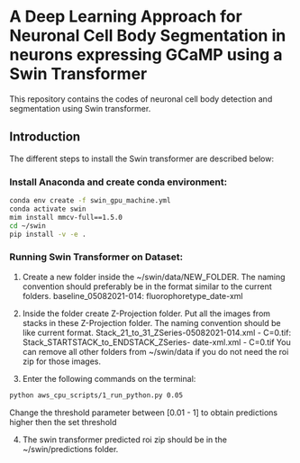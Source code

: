 # A Deep Learning Approach for Neuronal Cell Body Segmentation in neurons expressing GCaMP using a Swin Transformer

This repository contains the codes of neuronal cell body detection and segmentation using Swin transformer. 

## Introduction

The different steps to install the Swin transformer are described below:

### Install Anaconda and create conda environment:
```bash
conda env create -f swin_gpu_machine.yml
conda activate swin
mim install mmcv-full==1.5.0
cd ~/swin
pip install -v -e .
```
### Running Swin Transformer on Dataset:
1. Create a new folder inside the ~/swin/data/NEW_FOLDER. The naming convention should preferably be in the format similar to the current folders. 
baseline_05082021-014: fluorophoretype_date-xml

2. Inside the folder create Z-Projection folder. Put all the images from stacks in these Z-Projection folder. The naming convention should be like current format. 
Stack_21_to_31_ZSeries-05082021-014.xml - C=0.tif: Stack_STARTSTACK_to_ENDSTACK_ZSeries- date-xml.xml - C=0.tif
You can remove all other folders from ~/swin/data if you do not need the roi zip for those images.

3. Enter the following commands on the terminal:
```bash
python aws_cpu_scripts/1_run_python.py 0.05
```
Change the threshold parameter between [0.01 - 1] to obtain predictions higher then the set threshold

4. The swin transformer predicted roi zip should be in the ~/swin/predictions folder.
